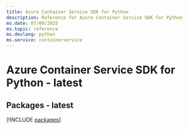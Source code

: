 ```yaml
---
title: Azure Container Service SDK for Python
description: Reference for Azure Container Service SDK for Python
ms.date: 07/09/2025
ms.topic: reference
ms.devlang: python
ms.service: containerservice
---
```

# Azure Container Service SDK for Python - latest
## Packages - latest
[!INCLUDE [packages](container-service-index.md)]